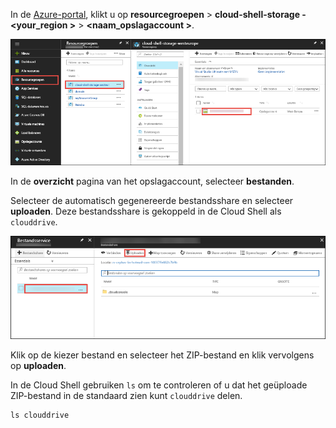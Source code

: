 In de [Azure-portal](https://portal.azure.com), klikt u op **resourcegroepen** > **cloud-shell-storage -\<your_region >**  >   **\<naam_opslagaccount >**.

![Cloud Shell-storage-account zoeken](../articles/app-service/media/app-service-deploy-zip/upload-choose-storage-account.png)

In de **overzicht** pagina van het opslagaccount, selecteer **bestanden**.

Selecteer de automatisch gegenereerde bestandsshare en selecteer **uploaden**. Deze bestandsshare is gekoppeld in de Cloud Shell als `clouddrive`.

![Knop voor uploaden zoeken](../articles/app-service/media/app-service-deploy-zip/upload-select-button.png)

Klik op de kiezer bestand en selecteer het ZIP-bestand en klik vervolgens op **uploaden**. 

In de Cloud Shell gebruiken `ls` om te controleren of u dat het geüploade ZIP-bestand in de standaard zien kunt `clouddrive` delen.

```azurecli-interactive
ls clouddrive
```
